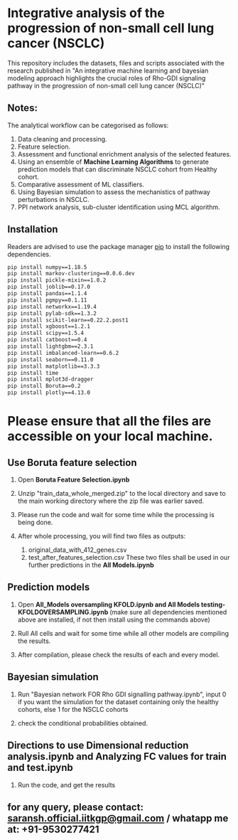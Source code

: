 # Integrative analysis of the progression of non-small cell lung cancer (NSCLC)
This repository includes the datasets, files and scripts associated with the research published in "An integrative machine learning and bayesian modeling approach highlights the crucial roles of Rho-GDI signaling pathway in the progression of non-small cell lung cancer (NSCLC)"

## Notes:

The analytical workflow can be categorised as follows:
1. Data cleaning and processing.
2. Feature selection.
3. Assessment and functional enrichment analysis of the selected features.
4. Using an ensemble of <b>Machine Learning Algorithms</b> to generate prediction models that can discriminate NSCLC cohort from Healthy cohort.
5. Comparative assessment of ML classifiers.
6. Using Bayesian simulation to assess the mechanistics of pathway perturbations in NSCLC.
7. PPI network analysis, sub-cluster identification using MCL algorithm.

## Installation

Readers are advised to use the package manager [pip](https://pip.pypa.io/en/stable/) to install the following dependencies.

```bash
pip install numpy==1.18.5
pip install markov-clustering==0.0.6.dev
pip install pickle-mixin==1.0.2
pip install joblib==0.17.0
pip install pandas==1.1.4
pip install pgmpy==0.1.11
pip install networkx==1.19.4
pip install pylab-sdk==1.3.2
pip install scikit-learn==0.22.2.post1
pip install xgboost==1.2.1
pip install scipy==1.5.4
pip install catboost==0.4
pip install lightgbm==2.3.1
pip install imbalanced-learn==0.6.2
pip install seaborn==0.11.0
pip install matplotlib==3.3.3
pip install time
pip install mplot3d-dragger
pip install Boruta==0.2
pip install plotly==4.13.0
```
# Please ensure that all the files are accessible on your local machine.

## Use Boruta feature selection

1. Open <b>Boruta Feature Selection.ipynb</b>

2. Unzip "train_data_whole_merged.zip" to the local directory and save to the main working directory where the zip file was earlier saved. 

3. Please run the code and wait for some time while the processing is being done.

4. After whole processing, you will find two files as outputs:
   1. original_data_with_412_genes.csv
   2. test_after_features_selection.csv
  These two files shall be used in our further predictions in the <b>All Models.ipynb</b>

## Prediction models

1. Open <b>All_Models oversampling KFOLD.ipynb and All Models testing-KFOLDOVERSAMPLING.ipynb </b> (make sure all dependencies mentioned above are installed, if not then install using the commands above)


2. Rull All cells and wait for some time while all other models are compiling the results.

3. After compilation, please check the results of each and every model.

## Bayesian simulation

1. Run "Bayesian network FOR Rho GDI signalling pathway.ipynb", input 0 if you want the simulation for the dataset containing only the healthy cohorts, else 1 for the NSCLC cohorts

2. check the conditional probabilities obtained.

## Directions to use <b> Dimensional reduction analysis.ipynb and Analyzing FC values for train and test.ipynb</b>

1. Run the code, and get the results


## for any query, please contact: saransh.official.iitkgp@gmail.com / whatapp me at: +91-9530277421

